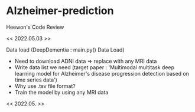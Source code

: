 # Alzheimer-prediction
Heewon's Code Review

<< 2022.05.03 >>
  
Data load (DeepDementia : main.py() Data Load)

* Need to download ADNI data  => replace with any MRI data
* Write data list we need (target paper : 'Multimodal multitask deep learning model for Alzheimer's disease progression detection based on time series data')
* Why use .tsv file format?
* Train the model by using any MRI data

<< 2022.05. >>
